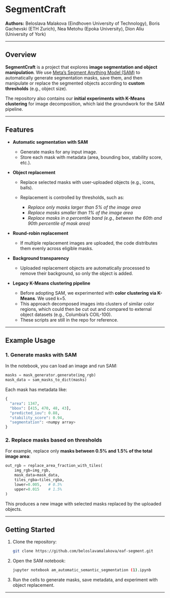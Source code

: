 # SegmentCraft

**Authors:** Beloslava Malakova (Eindhoven University of Technology), Boris Gachevski (ETH Zurich), Nea Metohu (Epoka University), Dion Aliu (University of York)

---

## Overview

**SegmentCraft** is a project that explores **image segmentation and object manipulation**.
We use [Meta’s Segment Anything Model (SAM)](https://ai.meta.com/datasets/segment-anything/) to automatically generate segmentation masks, save them, and then manipulate or replace the segmented objects according to **custom thresholds** (e.g., object size).

The repository also contains our **initial experiments with K-Means clustering** for image decomposition, which laid the groundwork for the SAM pipeline.

---

## Features

* **Automatic segmentation with SAM**

  * Generate masks for any input image.
  * Store each mask with metadata (area, bounding box, stability score, etc.).

* **Object replacement**

  * Replace selected masks with user-uploaded objects (e.g., icons, balls).
  * Replacement is controlled by thresholds, such as:

    * *Replace only masks larger than 5% of the image area*
    * *Replace masks smaller than 1% of the image area*
    * *Replace masks in a percentile band (e.g., between the 60th and 90th percentile of mask area)*

* **Round-robin replacement**

  * If multiple replacement images are uploaded, the code distributes them evenly across eligible masks.

* **Background transparency**

  * Uploaded replacement objects are automatically processed to remove their background, so only the object is added.

* **Legacy K-Means clustering pipeline**

  * Before adopting SAM, we experimented with **color clustering via K-Means**. We used k=5.
  * This approach decomposed images into clusters of similar color regions, which could then be cut out and compared to external object datasets (e.g., Columbia’s COIL-100).
  * These scripts are still in the repo for reference.

---

## Example Usage

### 1. Generate masks with SAM

In the notebook, you can load an image and run SAM:

```python
masks = mask_generator.generate(img_rgb)
mask_data = sam_masks_to_dict(masks)
```

Each mask has metadata like:

```python
{
  "area": 1347,
  "bbox": [415, 470, 48, 43],
  "predicted_iou": 0.88,
  "stability_score": 0.94,
  "segmentation": <numpy array>
}
```

### 2. Replace masks based on thresholds

For example, replace only **masks between 0.5% and 1.5% of the total image area**:

```python
out_rgb = replace_area_fraction_with_tiles(
    img_rgb=img_rgb,
    mask_data=mask_data,
    tiles_rgba=tiles_rgba,
    lower=0.005,   # 0.5%
    upper=0.015    # 1.5%
)
```

This produces a new image with selected masks replaced by the uploaded objects.

---

## Getting Started

1. Clone the repository:

   ```bash
   git clone https://github.com/beloslavamalakova/eaf-segment.git
   ```


2. Open the SAM notebook:

   ```bash
   jupyter notebook am_automatic_semantic_segmentation (1).ipynb
   ```

4. Run the cells to generate masks, save metadata, and experiment with object replacement.

---
